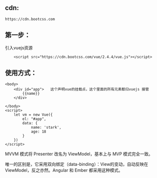
## cdn:
    https://cdn.bootcss.com
## 第一步：
引入vuejs资源

```
    <script src="https://cdn.bootcss.com/vue/2.4.4/vue.js"></script>

```

## 使用方式：

```
<body>
    <div id="app">   这个声明vue的挂载点，这个里面的所有元素都归vuejs 接管
        {{name}}
    </div>

</body>
<script>
    let vm = new Vue({
        el: "#app",
        data: {
            name: 'stark',
            age: 18
        }
    })
</script>
```

MVVM 模式将 Presenter 改名为 ViewModel，基本上与 MVP 模式完全一致。

唯一的区别是，它采用双向绑定（data-binding）：View的变动，自动反映在 ViewModel，反之亦然。Angular 和 Ember 都采用这种模式。